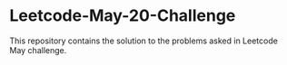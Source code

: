 # Leetcode-May-20-Challenge
This repository contains the solution to the problems asked in Leetcode May challenge.
